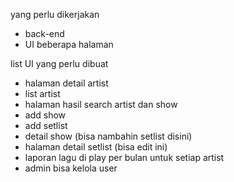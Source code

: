 yang perlu dikerjakan
- back-end
- UI beberapa halaman

list UI yang perlu dibuat

- halaman detail artist
- list artist
- halaman hasil search artist dan show
- add show
- add setlist
- detail show (bisa nambahin setlist disini)
- halaman detail setlist (bisa edit ini)
- laporan lagu di play per bulan untuk setiap artist
- admin bisa kelola user
